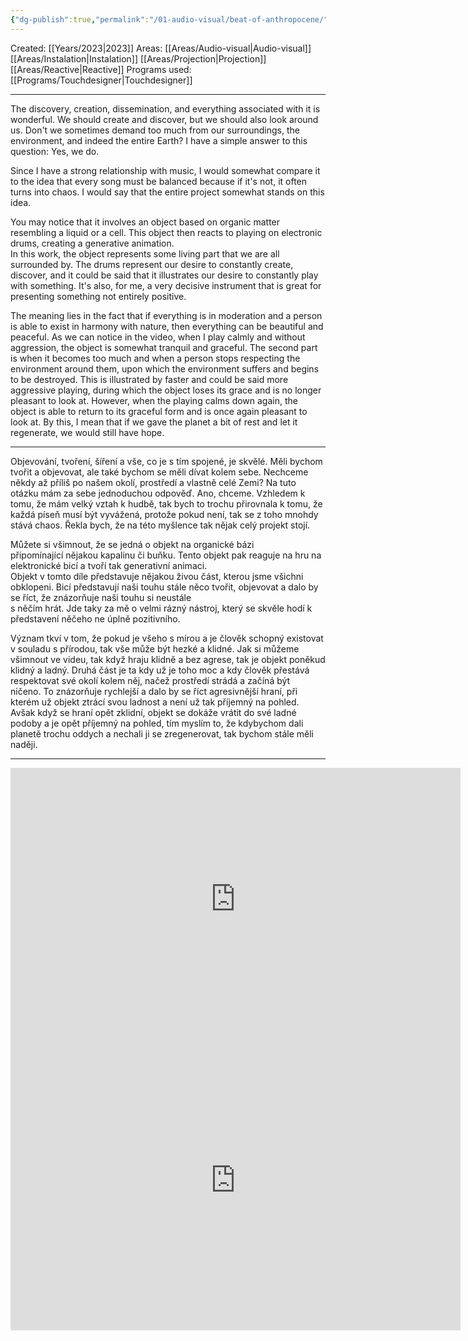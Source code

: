 ```yaml
---
{"dg-publish":true,"permalink":"/01-audio-visual/beat-of-anthropocene/"}
---
```


Created: [[Years/2023\|2023]]
Areas: [[Areas/Audio-visual\|Audio-visual]] [[Areas/Instalation\|Instalation]] [[Areas/Projection\|Projection]] [[Areas/Reactive\|Reactive]] 
Programs used: [[Programs/Touchdesigner\|Touchdesigner]]

----

The discovery, creation, dissemination, and everything associated with it is wonderful. We should create and discover, but we should also look around us. Don't we sometimes demand too much from our surroundings, the environment, and indeed the entire Earth? I have  a simple answer to this question: Yes, we do. 

Since I have a strong relationship with music, I would somewhat compare it to the idea that every song must be balanced because  if it's not, it often turns into chaos. I would say that the entire project somewhat stands on this idea.  

You may notice that it involves an object based on organic matter resembling a liquid or a cell.
This object then reacts to playing on electronic drums, creating a generative animation.  
In this work, the object represents some living part that we are all surrounded by. The drums represent our desire to constantly create, discover, and it could be said that it illustrates our desire to constantly play with something. It's also, for me, a very decisive instrument that is great for presenting something not entirely positive.  

The meaning lies in the fact that if everything is in moderation and  a person is able to exist in harmony with nature, then everything can be beautiful and peaceful. As we can notice in the video, when I play calmly and without aggression, the object is somewhat tranquil and graceful. The second part is when it becomes too much and when  a person stops respecting the environment around them, upon which the environment suffers and begins to be destroyed. This is illustrated by faster and could be said more aggressive playing, during which the object loses its grace and is no longer pleasant to look at. However, when the playing calms down again, the object is able to return to its graceful form and is once again pleasant to look at. By this, I mean that if we gave the planet a bit of rest and let it regenerate, we would still have hope.

----
Objevování, tvoření, šíření a vše, co je s tím spojené, je skvělé. Měli bychom tvořit a objevovat, ale také bychom se měli dívat kolem sebe. Nechceme někdy až příliš po našem okolí, prostředí 
a vlastně celé Zemi? Na tuto otázku mám za sebe jednoduchou odpověď. Ano, chceme. Vzhledem k tomu, že mám velký vztah k hudbě, tak bych to trochu přirovnala k tomu, že každá píseň musí být vyvážená, protože pokud není, tak se z toho mnohdy stává chaos. Řekla bych, že na této myšlence tak nějak celý projekt stojí.   

Můžete si všimnout, že se jedná o objekt na organické bázi připomínající nějakou kapalinu či buňku. Tento objekt pak reaguje  na hru na elektronické bicí a tvoří tak generativní animaci.  
Objekt v tomto díle představuje nějakou živou část, kterou jsme všichni obklopeni. Bicí představují naši touhu stále něco tvořit, objevovat a dalo by se říct, že znázorňuje naši touhu si neustále  
s něčím hrát. Jde taky za mě o velmi rázný nástroj, který se skvěle hodí k představení něčeho 
ne úplně pozitivního.  

Význam tkví v tom, že pokud je všeho s mírou a je člověk schopný existovat v souladu s přírodou, tak vše může být hezké a klidné. Jak si můžeme všimnout ve videu, tak když hraju klidně a bez agrese, tak je objekt poněkud klidný a ladný. Druhá část je ta kdy už je toho moc a kdy člověk přestává respektovat své okolí kolem něj, načež prostředí strádá a začíná být ničeno. To znázorňuje rychlejší a dalo by se říct agresivnější hraní, při kterém už objekt ztrácí svou ladnost a není už tak příjemný na pohled. Avšak když se hraní opět zklidní, objekt se dokáže vrátit do své ladné podoby a je opět příjemný na pohled, tím myslím to, že kdybychom dali planetě trochu oddych a nechali ji se zregenerovat, tak bychom stále měli naději.

----
<iframe width="720" height="420" src="https://www.youtube.com/embed/VhPd9FYfaWI?si=RTwoYCUvaE33oz0x" title="YouTube video player" frameborder="0" allow="accelerometer; autoplay; clipboard-write; encrypted-media; gyroscope; picture-in-picture; web-share" referrerpolicy="strict-origin-when-cross-origin" allowfullscreen></iframe> <iframe width="720" height="480" src="https://www.youtube.com/embed/La1rc21aR0Q?si=yy5-FlQ_bMGOTKbF" title="YouTube video player" frameborder="0" allow="accelerometer; autoplay; clipboard-write; encrypted-media; gyroscope; picture-in-picture; web-share" referrerpolicy="strict-origin-when-cross-origin" allowfullscreen></iframe>


